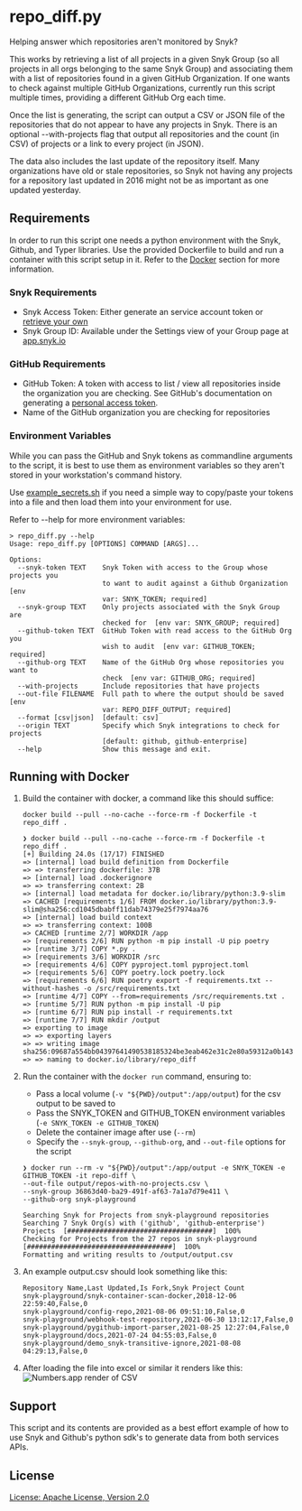 # repo_diff.py

Helping answer which repositories aren't monitored by Snyk?

This works by retrieving a list of all projects in a given Snyk Group (so all projects in all orgs belonging to the same Snyk Group) and associating them with a list of repositories found in a given GitHub Organization. If one wants to check against multiple GitHub Organizations, currently run this script multiple times, providing a different GitHub Org each time.

Once the list is generating, the script can output a CSV or JSON file of the repositories that do not appear to have any projects in Snyk. There is an optional --with-projects flag that output all repositories and the count (in CSV) of projects or a link to every project (in JSON).

The data also includes the last update of the repository itself. Many organizations have old or stale repositories, so Snyk not having any projects for a repository last updated in 2016 might not be as important as one updated yesterday.


## Requirements
In order to run this script one needs a python environment with the Snyk, Github, and Typer libraries. Use the provided Dockerfile to build and run a container with this script setup in it. Refer to the [Docker](#user-content-running-with-docker) section for more information.

### Snyk Requirements
- Snyk Access Token: Either generate an service account token or [retrieve your own](https://docs.snyk.io/snyk-api-info/authentication-for-api)
- Snyk Group ID: Available under the Settings view of your Group page at [app.snyk.io](https://app.snyk.io/)

### GitHub Requirements
- GitHub Token: A token with access to list / view all repositories inside the organization you are checking. See GitHub's documentation on generating a [personal access token](https://docs.github.com/en/github/authenticating-to-github/keeping-your-account-and-data-secure/creating-a-personal-access-token).
- Name of the GitHub organization you are checking for repositories

### Environment Variables

While you can pass the GitHub and Snyk tokens as commandline arguments to the script, it is best to use them as environment variables so they aren't stored in your workstation's command history. 

Use [example_secrets.sh](example_secrets.sh) if you need a simple way to copy/paste your tokens into a file and then load them into your environment for use.

Refer to --help for more environment variables:
```shell
> repo_diff.py --help
Usage: repo_diff.py [OPTIONS] COMMAND [ARGS]...

Options:
  --snyk-token TEXT    Snyk Token with access to the Group whose projects you
                       to want to audit against a Github Organization  [env
                       var: SNYK_TOKEN; required]
  --snyk-group TEXT    Only projects associated with the Snyk Group are
                       checked for  [env var: SNYK_GROUP; required]
  --github-token TEXT  GitHub Token with read access to the GitHub Org you
                       wish to audit  [env var: GITHUB_TOKEN; required]
  --github-org TEXT    Name of the GitHub Org whose repositories you want to
                       check  [env var: GITHUB_ORG; required]
  --with-projects      Include repositories that have projects
  --out-file FILENAME  Full path to where the output should be saved  [env
                       var: REPO_DIFF_OUTPUT; required]
  --format [csv|json]  [default: csv]
  --origin TEXT        Specify which Snyk integrations to check for projects
                       [default: github, github-enterprise]
  --help               Show this message and exit.
```

## Running with Docker

1) Build the container with docker, a command like this should suffice:<p>
`docker build --pull --no-cache --force-rm -f Dockerfile -t repo_diff .`
    ```shell
    ❯ docker build --pull --no-cache --force-rm -f Dockerfile -t repo_diff .
    [+] Building 24.0s (17/17) FINISHED                                                                                  
    => [internal] load build definition from Dockerfile
    => => transferring dockerfile: 37B
    => [internal] load .dockerignore
    => => transferring context: 2B
    => [internal] load metadata for docker.io/library/python:3.9-slim
    => CACHED [requirements 1/6] FROM docker.io/library/python:3.9-slim@sha256:cd1045dbabff11dab74379e25f7974aa76
    => [internal] load build context
    => => transferring context: 100B
    => CACHED [runtime 2/7] WORKDIR /app
    => [requirements 2/6] RUN python -m pip install -U pip poetry
    => [runtime 3/7] COPY *.py .
    => [requirements 3/6] WORKDIR /src
    => [requirements 4/6] COPY pyproject.toml pyproject.toml
    => [requirements 5/6] COPY poetry.lock poetry.lock
    => [requirements 6/6] RUN poetry export -f requirements.txt --without-hashes -o /src/requirements.txt 
    => [runtime 4/7] COPY --from=requirements /src/requirements.txt . 
    => [runtime 5/7] RUN python -m pip install -U pip 
    => [runtime 6/7] RUN pip install -r requirements.txt 
    => [runtime 7/7] RUN mkdir /output 
    => exporting to image 
    => => exporting layers 
    => => writing image sha256:09687a554bb04397641490538185324be3eab462e31c2e80a59312a0b143a483 
    => => naming to docker.io/library/repo_diff 
    ```

2) Run the container with the `docker run` command, ensuring to:
    - Pass a local volume (`-v "${PWD}/output":/app/output`) for the csv output to be saved to
    - Pass the SNYK_TOKEN and GITHUB_TOKEN environment variables (`-e SNYK_TOKEN -e GITHUB_TOKEN`)
    - Delete the container image after use (`--rm`)
    - Specify the `--snyk-group`, `--github-org`, and `--out-file` options for the script
    ```shell
    ❯ docker run --rm -v "${PWD}/output":/app/output -e SNYK_TOKEN -e GITHUB_TOKEN -it repo-diff \
    --out-file output/repos-with-no-projects.csv \
    --snyk-group 36863d40-ba29-491f-af63-7a1a7d79e411 \
    --github-org snyk-playground

    Searching Snyk for Projects from snyk-playground repositories
    Searching 7 Snyk Org(s) with ('github', 'github-enterprise') Projects  [####################################]  100%          
    Checking for Projects from the 27 repos in snyk-playground  [####################################]  100%          
    Formatting and writing results to /output/output.csv
    ```

3) An example output.csv should look something like this:
    ```
    Repository Name,Last Updated,Is Fork,Snyk Project Count
    snyk-playground/snyk-container-scan-docker,2018-12-06 22:59:40,False,0
    snyk-playground/config-repo,2021-08-06 09:51:10,False,0
    snyk-playground/webhook-test-repository,2021-06-30 13:12:17,False,0
    snyk-playground/pygithub-import-parser,2021-08-25 12:27:04,False,0
    snyk-playground/docs,2021-07-24 04:55:03,False,0
    snyk-playground/demo_snyk-transitive-ignore,2021-08-08 04:29:13,False,0
    ```

4) After loading the file into excel or similar it renders like this:
    ![Numbers.app render of CSV](https://github.com/snyk-tech-services/snyk-repo-diff/blob/main/img/table.png?raw=true)

## Support

This script and its contents are provided as a best effort example of how to use Snyk and Github's python sdk's to generate data from both services APIs.

## License
[License: Apache License, Version 2.0](LICENSE)